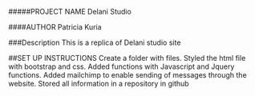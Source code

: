 #####PROJECT NAME
Delani Studio

####AUTHOR
Patricia Kuria

###Description
This is a replica of Delani studio site

##SET UP INSTRUCTIONS
Create a folder with files.
Styled the html file with bootstrap and css.
Added functions with Javascript and Jquery functions.
Added mailchimp to enable sending of messages through the website.
Stored all information in a repository in github


